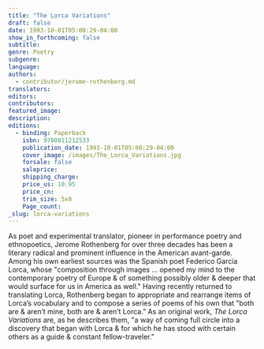 ```yaml
---
title: "The Lorca Variations"
draft: false
date: 1993-10-01T05:00:29-04:00
show_in_forthcoming: false
subtitle:
genre: Poetry
subgenre:
language:
authors:
  - contributor/jerome-rothenberg.md
translators:
editors:
contributors:
featured_image:
description:
editions:
  - binding: Paperback
    isbn: 9780811212533
    publication_date: 1993-10-01T05:00:29-04:00
    cover_image: /images/The_Lorca_Variations.jpg
    forsale: false
    saleprice:
    shipping_charge:
    price_us: 10.95
    price_cn:
    trim_size: 5x8
    Page_count:
_slug: lorca-variations
---
```


As poet and experimental translator, pioneer in performance poetry and ethnopoetics, Jerome Rothenberg for over three decades has been a literary radical and prominent influence in the American avant-garde. Among his own earliest sources was the Spanish poet Federico Garcia Lorca, whose "composition through images ... opened my mind to the contemporary poetry of Europe & of something possibly older & deeper that would surface for us in America as well." Having recently returned to translating Lorca, Rothenberg began to appropriate and rearrange items of Lorca’s vocabulary and to compose a series of poems of his own that "both are & aren’t mine, both are & aren’t Lorca.” As an original work, _The Lorca Variations_ are, as he describes them, "a way of coming full circle into a discovery that began with Lorca & for which he has stood with certain others as a guide & constant fellow-traveler."

